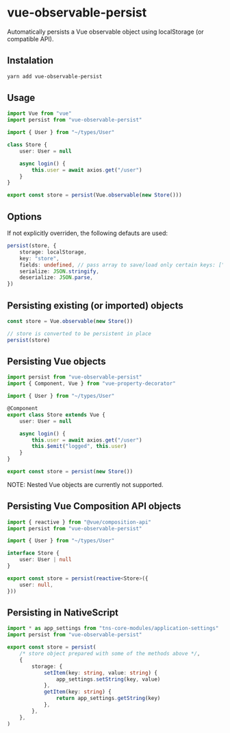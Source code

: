 # vue-observable-persist

Automatically persists a Vue observable object using localStorage (or compatible API).

## Instalation

```bash
yarn add vue-observable-persist
```

## Usage

```ts
import Vue from "vue"
import persist from "vue-observable-persist"

import { User } from "~/types/User"

class Store {
	user: User = null

	async login() {
		this.user = await axios.get("/user")
	}
}

export const store = persist(Vue.observable(new Store()))
```

## Options

If not explicitly overriden, the following defauts are used:

```ts
persist(store, {
	storage: localStorage,
	key: "store",
	fields: undefined, // pass array to save/load only certain keys: ["user", "token"]
	serialize: JSON.stringify,
	deserialize: JSON.parse,
})
```

## Persisting existing (or imported) objects

```ts
const store = Vue.observable(new Store())

// store is converted to be persistent in place
persist(store)
```

## Persisting Vue objects

```ts
import persist from "vue-observable-persist"
import { Component, Vue } from "vue-property-decorator"

import { User } from "~/types/User"

@Component
export class Store extends Vue {
	user: User = null

	async login() {
		this.user = await axios.get("/user")
		this.$emit("logged", this.user)
	}
}

export const store = persist(new Store())
```

NOTE: Nested Vue objects are currently not supported.

## Persisting Vue Composition API objects

```ts
import { reactive } from "@vue/composition-api"
import persist from "vue-observable-persist"

import { User } from "~/types/User"

interface Store {
	user: User | null
}

export const store = persist(reactive<Store>({
	user: null,
}))
```

## Persisting in NativeScript

```ts
import * as app_settings from "tns-core-modules/application-settings"
import persist from "vue-observable-persist"

export const store = persist(
	/* store object prepared with some of the methods above */,
	{
		storage: {
			setItem(key: string, value: string) {
				app_settings.setString(key, value)
			},
			getItem(key: string) {
				return app_settings.getString(key)
			},
		},
	},
)
```

